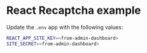 # React Recaptcha example

Update the `.env` app with the following values:

```bash
REACT_APP_SITE_KEY=<from-admin-dashboard>
SITE_SECRET=<from-admin-dashboard>
```
